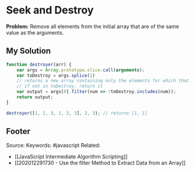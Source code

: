 # Seek and Destroy
**Problem:** Remove all elements from the initial array that are of the same value as the arguments.

## My Solution
```js
function destroyer(arr) {
	var args = Array.prototype.slice.call(arguments);
	var toDestroy = args.splice(1)
	// returns a new array containing only the elements for which that function returns true
	// if not in toDestroy, return it
	var output = args[0].filter(num => !toDestroy.includes(num));
	return output;
}

destroyer([1, 2, 3, 1, 2, 3], 2, 3); // returns [1, 1]
```

Footer
---
Source:
Keywords: #javascript 
Related: 
- [[JavaScript Intermediate Algorithm Scripting]]
- [[202012291730 - Use the filter Method to Extract Data from an Array]]